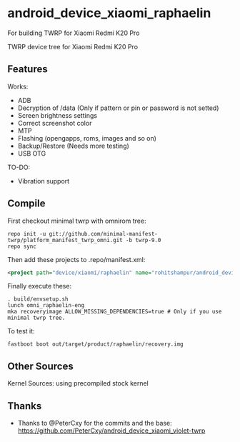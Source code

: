 # android_device_xiaomi_raphaelin
For building TWRP for Xiaomi Redmi K20 Pro

TWRP device tree for Xiaomi Redmi K20 Pro

## Features

Works:

- ADB
- Decryption of /data (Only if pattern or pin or password is not setted)
- Screen brightness settings
- Correct screenshot color
- MTP
- Flashing (opengapps, roms, images and so on)
- Backup/Restore (Needs more testing)
- USB OTG


TO-DO:

- Vibration support

## Compile

First checkout minimal twrp with omnirom tree:

```
repo init -u git://github.com/minimal-manifest-twrp/platform_manifest_twrp_omni.git -b twrp-9.0
repo sync
```

Then add these projects to .repo/manifest.xml:

```xml
<project path="device/xiaomi/raphaelin" name="rohitshampur/android_device_xiaomi_raphaelin" remote="github" revision="android-9.0" />
```

Finally execute these:

```
. build/envsetup.sh
lunch omni_raphaelin-eng
mka recoveryimage ALLOW_MISSING_DEPENDENCIES=true # Only if you use minimal twrp tree.
```

To test it:

```
fastboot boot out/target/product/raphaelin/recovery.img
```

## Other Sources

Kernel Sources: using precompiled stock kernel

## Thanks

- Thanks to @PeterCxy for the commits and the base: https://github.com/PeterCxy/android_device_xiaomi_violet-twrp
